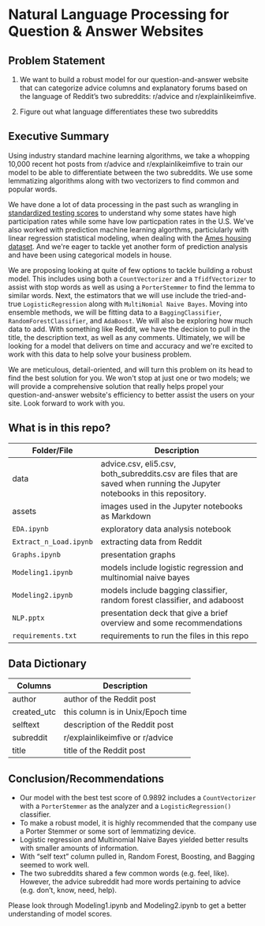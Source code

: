 # Natural Language Processing for Question & Answer Websites

## Problem Statement

1.  We want to build a robust model for our question-and-answer website that can categorize advice columns and explanatory forums based on the language of Reddit’s two subreddits:  r/advice and r/explainlikeimfive.

2.  Figure out what language differentiates these two subreddits

## Executive Summary

Using industry standard machine learning algorithms, we take a whopping 10,000 recent hot posts from r/advice and r/explainlikeimfive to train our model to be able to differentiate between the two subreddits.  We use some lemmatizing algorithms along with two vectorizers to find common and popular words.

We have done a lot of data processing in the past such as wrangling in [standardized testing scores](https://git.generalassemb.ly/jennyinc777/project_1) to understand why some states have high participation rates while some have low particpation rates in the U.S.  We've also worked with prediction machine learning algorthms, particiularly with linear regression statistical modeling, when dealing with the [Ames housing dataset](https://git.generalassemb.ly/jennyinc777/project_2/tree/working).  And we're eager to tackle yet another form of prediction analysis and have been using categorical models in house.

We are proposing looking at quite of few options to tackle building a robust model.  This includes using both a `CountVectorizer` and a `TfidfVectorizer` to assist with stop words as well as using a `PorterStemmer` to find the lemma to similar words.  Next, the estimators that we will use include the tried-and-true `LogisticRegression` along with `MultiNomial Naive Bayes`.  Moving into ensemble methods, we will be fitting data to a `BaggingClassifier`, `RandomForestClassifier`, and `AdaBoost`.  We will also be exploring how much data to add.  With something like Reddit, we have the decision to pull in the title, the description text, as well as any comments.  Ultimately, we will be looking for a model that delivers on time and accuracy and we're excited to work with this data to help solve your business problem.

We are meticulous, detail-oriented, and will turn this problem on its head to find the best solution for you.  We won't stop at just one or two models; we will provide a comprehensive solution that really helps propel your question-and-answer website's efficiency to better assist the users on your site.  Look forward to work with you.

## What is in this repo?

| Folder/File | Description |
|-|-|
| data | advice.csv, eli5.csv, both_subreddits.csv are files that are saved when running the Jupyter notebooks in this repository. |
| assets | images used in the Jupyter notebooks as Markdown |
| `EDA.ipynb` | exploratory data analysis notebook |
| `Extract_n_Load.ipynb` | extracting data from Reddit |
| `Graphs.ipynb` | presentation graphs |
| `Modeling1.ipynb` | models include logistic regression and multinomial naive bayes |
| `Modeling2.ipynb` | models include bagging classifier, random forest classifier, and adaboost |
| `NLP.pptx` | presentation deck that give a brief overview and some recommendations  |
| `requirements.txt` | requirements to run the files in this repo |

## Data Dictionary

| Columns | Description |
|-|-|
| author | author of the Reddit post |
| created_utc | this column is in Unix/Epoch time |
| selftext | description of the Reddit post |
| subreddit | r/explainlikeimfive or r/advice |
| title | title of the Reddit post |

## Conclusion/Recommendations

- Our model with the best test score of 0.9892 includes a `CountVectorizer` with a `PorterStemmer` as the analyzer and a `LogisticRegression()` classifier.
- To make a robust model, it is highly recommended that the company use a Porter Stemmer or some sort of lemmatizing device.
- Logistic regression and Multinomial Naive Bayes yielded better results with smaller amounts of information.
- With “self text” column pulled in, Random Forest, Boosting, and Bagging seemed to work well.
- The two subreddits shared a few common words (e.g. feel, like).  However, the advice subreddit had more words pertaining to advice (e.g. don’t, know, need, help).

Please look through Modeling1.ipynb and Modeling2.ipynb to get a better understanding of model scores.
